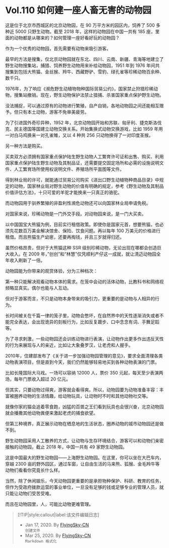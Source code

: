 # Vol.110 如何建一座人畜无害的动物园

这是位于北京市西城区的北京动物园，在 90 万平方米的园区内，饲养了 500 多种近 5000 只野生动物。截至 2018 年，这样的动物园在中国一共有 185 座，里面的动物都是从哪来的？如何管理一座好看好玩的动物园？

作为一个优秀的动物园，首先需要有动物来吸引游客。

最早的方法是搜集，仅北京动物园就在东北、四川、云南、新疆、青海等地建立了野生动物搜集站，捕猎、饲养野生动物用来补给动物园，1951 年到 1976 年间共搜集到包括大熊猫、金丝猴、羚牛、西藏野驴、雪豹、绿孔雀等珍稀动物百余种、数千只。

1976年，为了响应《濒危野生动植物物种国际贸易公约》，国家禁止狩猎珍稀动物，搜集站撤销。现在，野生动物保护法禁止猎捕、杀害国家重点保护野生动物。

没法捕捉，可以通过原有的动物进行繁殖，自产自销，各地动物园之间还能相互赠予。但只有本土动物，游客不免审美疲劳。

为了引进国外奇珍异种，1952 年，北京动物园开始和苏联、匈牙利、捷克斯洛伐克、民主德国等国建立动物交换关系。开始集换式动物交换游戏，比如 1959 年用一对白马鸡换来一对孔雀雉，又以 4 种共 256 只动物换得了一对印度圣猴。

另一种方法是购买。

买卖双方必须拥有国家重点保护陆生野生动物人工繁育许可证和出售、购买、利用国家重点保护陆生野生动物及其制品证，还需要提交固定场所和必需的设施说明文件、人工繁育场所使用权说明文件、养殖场所平面图等文件。

得到林业局的许可，就能通过贸易公司购买《进出口野生动植物种商品目录》中规定的动物，国家林业局对野生动物的价值有明确的规定，参考《野生动物及其制品价值评估方法》，十只可爱的羊驼才能换来一只真正的骆驼。

而动物园用于驯养繁殖的非盈利性濒危动物还可以向国家林业局申请免税。

对国家来说，珍稀动物是一门外交手段。对动物园来说，是一门大买卖。

以中国国宝大熊猫为例，目前实行租借政策。即使你是国家元首，想要熊猫，也必须先花数百万美金解决馆舍、保险、饮食问题。再以每年 100 万美元的价格进行租借。而且熊猫生产幼崽，还要再掏钱，并且三岁就得归还。

虽然价格昂贵，但对于大熊猫这种 SSR 级别珍稀动物，无论出现在哪都会创造巨大收入。在 2009 年，”创创”和“林慧”仅凭顺利产仔这一成就，就让清迈动物园全年收入刷新了一倍。

动物园能为你带来的观赏体验，分为三种档次：

第一种只能解决观看动物本体的需求。在笼中会动的活体动物，比教科书和网络视频略显真实。偶尔也能与人互动。

但对于游客而言，不只是动物本身带来的吸引力，更重要的是动物与人相异的行为。

长时间被关在千篇一律的笼子里，动物会憋坏，在自然界中的天性逐渐消失或者不能完全表达，会出现诡异的刻板行为，比如反复踱步、口中念念有词、手舞足蹈等。

为了寻求刺激，一些动物园还会训练动物进行表演，让动物作出更多作出违反天性的行为来展现与人的亲近，比如让大象叠罗汉，让老虎和人握手。

2010年，住建部发布了《关于进一步加强动物园管理的意见》，要求全面清理各类动物表演项目，但是直到今天，我们仍然能够轻易地买到各种动物表演的门票。

比如长隆国际大马戏。一场可以容纳 12000 人，票价 350 元起，每天至少表演两场，每年门票收入超过 20 亿元。

但其实，只要动物过得爽，游客就会看得爽。所以，动物园要为动物准备丰容：丰富被圈养动物的生活情趣，给动物玩具，让动物时不时和其他动物社交等。

就像你家的猫会追着零食跑，凶猛的百兽之王们看到玩具也会很兴奋，北京动物园就会播撒其他动物粪便来激起老虎的捕食欲望。

但第三种境界，真正展示动物在栖息地的生活状态，圈养动物的城市动物园还是做不到。

野生动物园采用人工散养的方式，让动物与生存环境结合，游客可以和动物们亲密接触的动物园，截止 2018 年，中国一共有 49 家野生动物园。

这是中国最大的野生动物园——上海野生动物园。在这里，你可以坐在大巴车内，穿越 2300 亩的野外园区，通过车窗，让自由生活的马来熊、狐猴、金毛羚牛等动物们看看你究竟长什么样。

当然，除了休闲娱乐，今天动物园更重要的是承担物种保护、科研、教育的任务，但作为受政府拨款运营的事业单位，一旦没有足够的钱或足够专业的管理人员，就只能让动物们受苦受难。

而且在动物园里，人，可能比动物更难管理。

> [!TIP|style:callout|label:该文件编辑日志]
>
> - Jan 17, 2020. By [FlyingSky-CN](https://github.com/FlyingSky-CN)  
> `创建文件`
> - Mar 25, 2020. By [FlyingSky-CN](https://github.com/FlyingSky-CN)  
> `Markdown 格式化`
